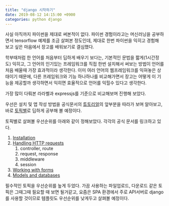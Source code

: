 ```yaml
---
title: "django 시작하기"
date: 2019-08-12 14:15:00 +0900
categories: python django
---
```

사실 아직까지 파이썬을 제대로 써본적이 없다. 파이썬 경험이라고는 머신러닝을 공부하면서 tensorflow 예제를 조금 살펴본 정도인데, 제대로 한번 파이썬을 익히고 경험해 보고 싶은 마음에서 장고를 배워보기로 결심했다.

학부때처럼 한 언어를 처음부터 딥하게 배우기 보다는, 기본적인 문법을 짧게(1시간정도) 익히고, 그 언어의 인기있는 프레임워크를 직접 한번 설치해서 써보는 방법이 언어를 처음 배울때 가장 효과적이라 생각한다. 이미 여러 언어의 웹프레임워크를 익혀놓은 상태이기 때문에, 다른 프레임워크와 기능 하나하나를 비교해가면서 장고는 어떻게 이 기능을 제공할까 생각하면서 익히면 효율적으로 언어를 익힐수 있다고 생각한다.

가장 많이 다뤄본 라라벨과 expressjs를 기준으로 비교해보며 진행해 보았다.

우선은 설치 및 앱 작성 방법을 공식문서의 [튜토리얼](https://docs.djangoproject.com/ko/2.2/intro/)의 앞부분을 따라가 보며 알아보고, 바로 [토픽별](https://docs.djangoproject.com/ko/2.2/topics/)로 딥하게 공부해 볼 예정이다.

토픽별로 살펴볼 우선순위를 아래와 같이 정해보았다. 각각의 공식 문서를 링크하고 있다.

1. [Installation](https://docs.djangoproject.com/en/2.2/topics/install/)
2. [Handling HTTP requests](https://docs.djangoproject.com/ko/2.2/topics/http/)
    1. controller, route
    2. request, response
    3. middleware
    4. session
3. [Working with forms](https://docs.djangoproject.com/en/2.2/topics/forms/)
4. [Models and databases](https://docs.djangoproject.com/en/2.2/topics/db/)

필수적인 토픽을 우선순위를 높게 두었다. 가끔 사용하는 파일업로드, 다운로드 같은 토픽은 그때그때 필요할 때 보면 될거같고, 요즘은 SPA 환경에서 주로 API서버로 django를 사용할 것이므로 템플릿도 우선순위를 낮게두고 살펴볼 예정이다.






